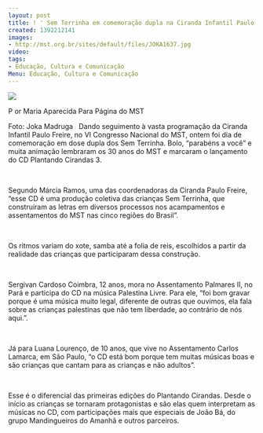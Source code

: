 ```yaml
---
layout: post
title: ! ' Sem Terrinha em comemoração dupla na Ciranda Infantil Paulo Freire'
created: 1392212141
images:
- http://mst.org.br/sites/default/files/JOKA1637.jpg
video: 
tags:
- Educação, Cultura e Comunicação
Menu: Educação, Cultura e Comunicação
---
```



![](http://mst.org.br/sites/default/files/JOKA1637.jpg) 

P
or Maria Aparecida
Para Página do MST 

Foto: Joka Madruga
 
Dando seguimento à vasta programação da Ciranda Infantil Paulo Freire, no VI Congresso Nacional do MST, ontem foi dia de comemoração em dose dupla dos Sem Terrinha. Bolo, “parabéns a você” e muita animação lembraram os 30 anos do MST e marcaram o lançamento do CD Plantando Cirandas 3. 

  

Segundo Márcia Ramos, uma das coordenadoras da Ciranda Paulo Freire, “esse CD é uma produção coletiva das crianças Sem Terrinha, que construíram as letras em diversos processos nos acampamentos e assentamentos do MST nas cinco regiões do Brasil”. 

  

Os ritmos variam do xote, samba até a folia de reis, escolhidos a partir da realidade das crianças que participaram dessa construção. 

  

Sergivan Cardoso Coimbra, 12 anos, mora no Assentamento Palmares II, no Pará e participa do CD na música Palestina Livre. Para ele, “foi bom gravar porque é uma música muito legal, diferente de outras que ouvimos, ela fala sobre as crianças palestinas que não tem liberdade, ao contrário de nós aqui.”. 

  

Já para Luana Lourenço, de 10 anos, que vive no Assentamento Carlos Lamarca, em São Paulo, “o CD está bom porque tem muitas músicas boas e são crianças que cantam para as crianças e não adultos”. 

  

Esse é o diferencial das primeiras edições do Plantando Cirandas. Desde o início as crianças se tornaram protagonistas e são elas quem interpretam as músicas no CD, com participações mais que especiais de João Bá, do grupo Mandingueiros do Amanhã e outros parceiros.
